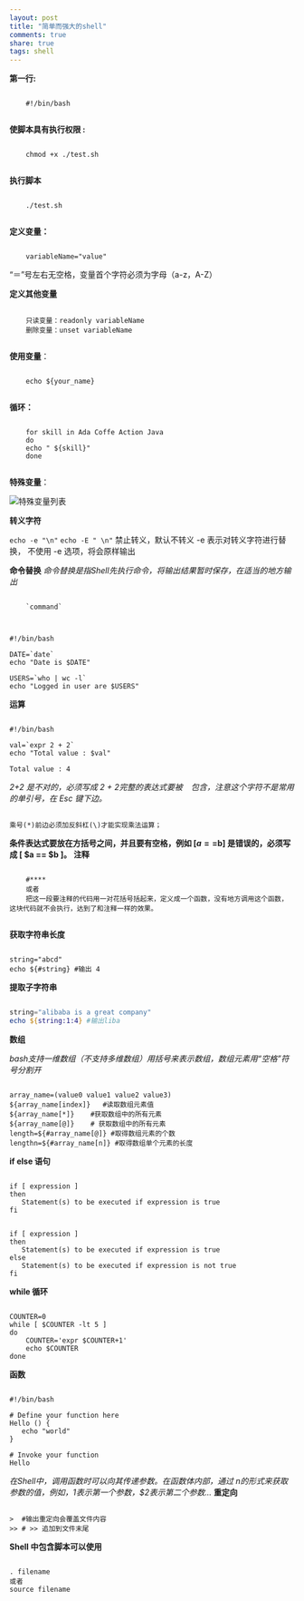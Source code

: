 ```yaml
---
layout: post
title: "简单而强大的shell" 
comments: true
share: true
tags: shell
---
```


**第一行:**

```

    #!/bin/bash
    
```

**使脚本具有执行权限 :**

```

    chmod +x ./test.sh
    
```

**执行脚本**

```

    ./test.sh
    
```

**定义变量：**

```

    variableName="value"

```

“＝”号左右无空格，变量首个字符必须为字母（a-z，A-Z）

**定义其他变量**

```

    只读变量：readonly variableName
    删除变量：unset variableName
    
```

**使用变量**：

```

    echo ${your_name}
    
```

**循环：**

``` 

    for skill in Ada Coffe Action Java 
    do
    echo " ${skill}"
    done
    
```

**特殊变量**：

![特殊变量列表][1]

**转义字符**

`echo -e "\n"`
`echo -E " \n"` 禁止转义，默认不转义
-e 表示对转义字符进行替换， 不使用 -e 选项，将会原样输出

**命令替换**
*命令替换是指Shell先执行命令，将输出结果暂时保存，在适当的地方输出*

```

    `command`
    
```

```

#!/bin/bash

DATE=`date`
echo "Date is $DATE"

USERS=`who | wc -l`
echo "Logged in user are $USERS"

```
**运算**

```

#!/bin/bash

val=`expr 2 + 2`
echo "Total value : $val"

Total value : 4

```
*2+2 是不对的，必须写成 2 + 2完整的表达式要被 ` ` 包含，注意这个字符不是常用的单引号，在 Esc 键下边。*

```

乘号(*)前边必须加反斜杠(\)才能实现乘法运算；

```

**条件表达式要放在方括号之间，并且要有空格，例如 [$a==$b] 是错误的，必须写成 [ $a == $b ]。**
**注释**

```

    #****
    或者
    把这一段要注释的代码用一对花括号括起来，定义成一个函数，没有地方调用这个函数，这块代码就不会执行，达到了和注释一样的效果。
    
```

**获取字符串长度**

```

string="abcd"
echo ${#string} #输出 4

```

**提取子字符串**

```powershell

string="alibaba is a great company"
echo ${string:1:4} #输出liba

```

**数组**

*bash支持一维数组（不支持多维数组）用括号来表示数组，数组元素用“空格”符号分割开*

```

array_name=(value0 value1 value2 value3)
${array_name[index]}   #读取数组元素值
${array_name[*]}    #获取数组中的所有元素
${array_name[@]}    # 获取数组中的所有元素
length=${#array_name[@]} #取得数组元素的个数
lengthn=${#array_name[n]} #取得数组单个元素的长度

```
**if else 语句**

```

if [ expression ]
then
   Statement(s) to be executed if expression is true
fi

```

```

if [ expression ]
then
   Statement(s) to be executed if expression is true
else
   Statement(s) to be executed if expression is not true
fi

```

**while 循环**

```

COUNTER=0
while [ $COUNTER -lt 5 ]
do
    COUNTER='expr $COUNTER+1'
    echo $COUNTER
done

```

**函数**

```

#!/bin/bash

# Define your function here
Hello () {
   echo "world"
}

# Invoke your function
Hello

```

*在Shell中，调用函数时可以向其传递参数。在函数体内部，通过 $n 的形式来获取参数的值，例如，$1表示第一个参数，$2表示第二个参数...*
**重定向**

```

>  #输出重定向会覆盖文件内容
>> # >> 追加到文件末尾

```

**Shell 中包含脚本可以使用**

```

. filename
或者
source filename

```

  [1]: ./images/%E5%B1%8F%E5%B9%95%E5%BF%AB%E7%85%A7%202015-06-19%20%E4%B8%8A%E5%8D%8811.45.33.png "屏幕快照 2015-06-19 上午11.45.33.png"
